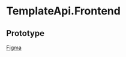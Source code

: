 # TemplateApi.Frontend

## Prototype

[Figma](https://www.figma.com/proto/ulMkgJBNbKhIapx9Wwy0cJ/Template.Frontend?node-id=1802%3A107552&scaling=min-zoom&page-id=1802%3A107123)
